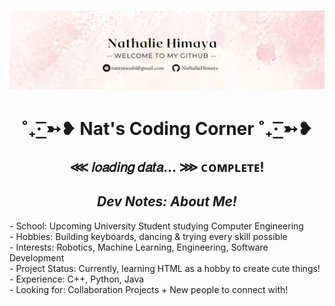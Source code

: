 
<h1 align="center">
 <img src="https://github.com/NathalieHimaya/NathalieHimaya/blob/main/Hannah%20Morales%20(1).png" />
</h1>
<h1 align="center"> ˚₊· ͟͟͞͞➳❥ Nat's Coding Corner ˚₊· ͟͟͞͞➳❥ </h1>
<h2 align="center"> ⋘ 𝑙𝑜𝑎𝑑𝑖𝑛𝑔 𝑑𝑎𝑡𝑎... ⋙ ᴄᴏᴍᴘʟᴇᴛᴇ! </h2>

<div>
   <p align="center">
    <h2 align="center"> <i> Dev Notes: About Me! </i> </h2>
    - School: Upcoming University Student studying Computer Engineering <br/>
    - Hobbies: Building keyboards, dancing & trying every skill possible <br/>
    - Interests: Robotics, Machine Learning, Engineering, Software Development </br>
    - Project Status: Currently, learning HTML as a hobby to create cute things! <br/>
    - Experience: C++, Python, Java </br>
    - Looking for: Collaboration Projects + New people to connect with! </br>
   </p>
</div>

<!--![](https://github-readme-streak-stats.herokuapp.com/?user=NathalieHimaya&theme=gotham&hide_border=false)
<!-- ![](https://github-readme-stats.vercel.app/api/top-langs/?username=NathalieHimaya&theme=gotham&hide_border=false&include_all_commits=false&count_private=false&layout=compact)
